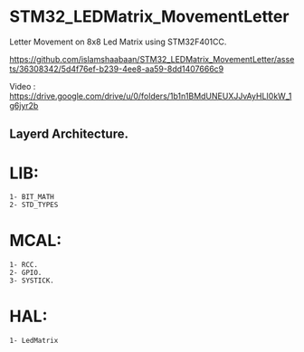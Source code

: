# STM32_LEDMatrix_MovementLetter
Letter Movement on 8x8 Led Matrix using STM32F401CC.

https://github.com/islamshaabaan/STM32_LEDMatrix_MovementLetter/assets/36308342/5d4f76ef-b239-4ee8-aa59-8dd1407666c9

Video : https://drive.google.com/drive/u/0/folders/1b1n1BMdUNEUXJJvAyHLI0kW_1g6jyr2b
## Layerd Architecture.
  # LIB:
    1- BIT_MATH
    2- STD_TYPES
  # MCAL:
    1- RCC.
    2- GPIO.
    3- SYSTICK.
  # HAL:
    1- LedMatrix
